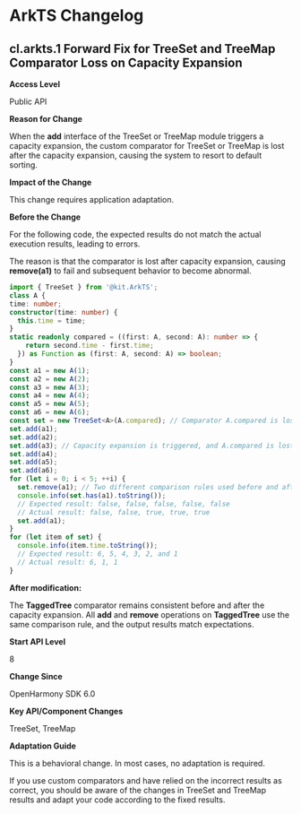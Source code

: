 # ArkTS Changelog

## cl.arkts.1 Forward Fix for TreeSet and TreeMap Comparator Loss on Capacity Expansion

**Access Level**

Public API

**Reason for Change**

When the **add** interface of the TreeSet or TreeMap module triggers a capacity expansion, the custom comparator for TreeSet or TreeMap is lost after the capacity expansion, causing the system to resort to default sorting.

**Impact of the Change**

This change requires application adaptation.

**Before the Change**

For the following code, the expected results do not match the actual execution results, leading to errors.

The reason is that the comparator is lost after capacity expansion, causing **remove(a1)** to fail and subsequent behavior to become abnormal.

```ts
import { TreeSet } from '@kit.ArkTS';
class A {
time: number;
constructor(time: number) {
  this.time = time;
}
static readonly compared = ((first: A, second: A): number => {
    return second.time - first.time;
  }) as Function as (first: A, second: A) => boolean;
}
const a1 = new A(1);
const a2 = new A(2);
const a3 = new A(3);
const a4 = new A(4);
const a5 = new A(5);
const a6 = new A(6);
const set = new TreeSet<A>(A.compared); // Comparator A.compared is lost after add triggers a capacity expansion.
set.add(a1);
set.add(a2);
set.add(a3); // Capacity expansion is triggered, and A.compared is lost.
set.add(a4);
set.add(a5);
set.add(a6);
for (let i = 0; i < 5; ++i) {
  set.remove(a1); // Two different comparison rules used before and after the capacity expansion, and the data structure integrity is compromised.
  console.info(set.has(a1).toString());
  // Expected result: false, false, false, false, false
  // Actual result: false, false, true, true, true
  set.add(a1);
}
for (let item of set) {
  console.info(item.time.toString());
  // Expected result: 6, 5, 4, 3, 2, and 1
  // Actual result: 6, 1, 1
}
```

**After modification:**

The **TaggedTree** comparator remains consistent before and after the capacity expansion. All **add** and **remove** operations on **TaggedTree** use the same comparison rule, and the output results match expectations.

**Start API Level**

8

**Change Since**

OpenHarmony SDK 6.0

**Key API/Component Changes**

TreeSet, TreeMap

**Adaptation Guide**

This is a behavioral change. In most cases, no adaptation is required.

If you use custom comparators and have relied on the incorrect results as correct, you should be aware of the changes in TreeSet and TreeMap results and adapt your code according to the fixed results.
